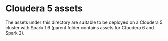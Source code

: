 # Cloudera 5 assets
The assets under this directory are suitable to be deployed on a Cloudera 5 cluster with Spark 1.6 (parent folder contains assets for Cloudera 6 and Spark 2).
